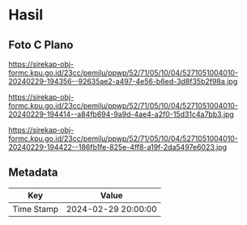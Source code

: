 # Hasil

## Foto C Plano

https://sirekap-obj-formc.kpu.go.id/23cc/pemilu/ppwp/52/71/05/10/04/5271051004010-20240229-194356--92635ae2-a497-4e56-b6ed-3d8f35b2f98a.jpg

https://sirekap-obj-formc.kpu.go.id/23cc/pemilu/ppwp/52/71/05/10/04/5271051004010-20240229-194414--a84fb694-9a9d-4ae4-a2f0-15d31c4a7bb3.jpg

https://sirekap-obj-formc.kpu.go.id/23cc/pemilu/ppwp/52/71/05/10/04/5271051004010-20240229-194422--186fb1fe-825e-4ff8-a19f-2da5497e6023.jpg


## Metadata

| Key        | Value               |
| ---------- | ------------------- |
| Time Stamp | 2024-02-29 20:00:00 |



